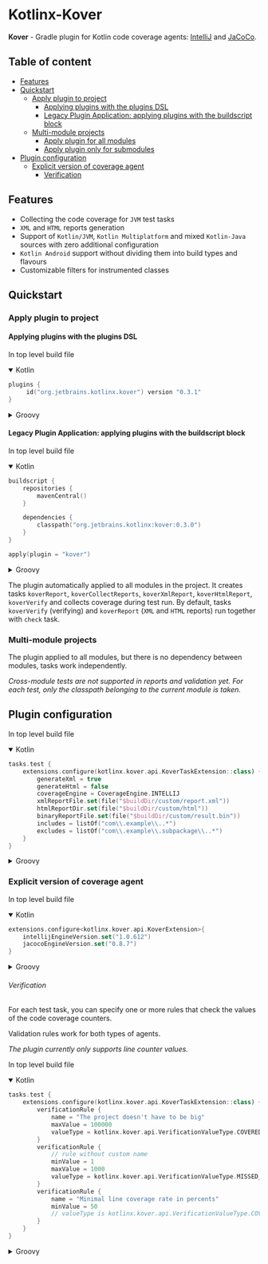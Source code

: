 # Kotlinx-Kover

**Kover** - Gradle plugin for Kotlin code coverage agents: [IntelliJ](https://github.com/JetBrains/intellij-coverage)
and [JaCoCo](https://github.com/jacoco/jacoco).

## Table of content
- [Features](#features)
- [Quickstart](#quickstart)
    - [Apply plugin to project](#apply-plugin-to-project)
        - [Applying plugins with the plugins DSL](#applying-plugins-with-the-plugins-dsl)
        - [Legacy Plugin Application: applying plugins with the buildscript block](#legacy-plugin-application-applying-plugins-with-the-buildscript-block)
    - [Multi-module projects](#multi-module-projects)
        - [Apply plugin for all modules](#apply-plugin-for-all-modules)
        - [Apply plugin only for submodules](#apply-plugin-only-for-submodules)
- [Plugin configuration](#plugin-configuration)
  - [Explicit version of coverage agent](#explicit-version-of-coverage-agent)
    - [Verification](#verification)

## Features

* Collecting the code coverage for `JVM` test tasks
* `XML` and `HTML` reports generation
* Support of `Kotlin/JVM`, `Kotlin Multiplatform` and mixed `Kotlin-Java` sources with zero additional configuration
* `Kotlin Android` support without dividing them into build types and flavours
* Customizable filters for instrumented classes

## Quickstart
### Apply plugin to project
#### Applying plugins with the plugins DSL
In top level build file

<details open>
<summary>Kotlin</summary>

```kotlin
plugins {
     id("org.jetbrains.kotlinx.kover") version "0.3.1"
}
```
</details>

<details>
<summary>Groovy</summary>

```groovy
plugins {
    id 'org.jetbrains.kotlinx.kover' version '0.3.1'
}
```
</details>

#### Legacy Plugin Application: applying plugins with the buildscript block
In top level build file

<details open>
<summary>Kotlin</summary>

```kotlin
buildscript {
    repositories {
        mavenCentral()
    }

    dependencies {
        classpath("org.jetbrains.kotlinx:kover:0.3.0")
    }
}

apply(plugin = "kover")
```
</details>

<details>
<summary>Groovy</summary>

```groovy
buildscript {
    repositories {
        mavenCentral()
    }
    dependencies {
        classpath 'org.jetbrains.kotlinx:kover:0.3.0'
    }
}
  
apply plugin: 'kover'    
```
</details>



The plugin automatically applied to all modules in the project. It creates tasks `koverReport`, `koverCollectReports`, `koverXmlReport`, `koverHtmlReport`, `koverVerify` and collects coverage during test run.
By default, tasks `koverVerify` (verifying) and `koverReport` (`XML` and `HTML` reports) run together with `check` task.

### Multi-module projects
The plugin applied to all modules, but there is no dependency between modules, tasks work independently.

*Cross-module tests are not supported in reports and validation yet. For each test, only the classpath belonging to the current module is taken.*

## Plugin configuration
In top level build file

<details open>
<summary>Kotlin</summary>

```kotlin
tasks.test {
    extensions.configure(kotlinx.kover.api.KoverTaskExtension::class) {
        generateXml = true
        generateHtml = false
        coverageEngine = CoverageEngine.INTELLIJ
        xmlReportFile.set(file("$buildDir/custom/report.xml"))
        htmlReportDir.set(file("$buildDir/custom/html"))
        binaryReportFile.set(file("$buildDir/custom/result.bin"))
        includes = listOf("com\\.example\\..*")
        excludes = listOf("com\\.example\\.subpackage\\..*")
    }
}
```
</details>

<details>
<summary>Groovy</summary>

```groovy
tasks.test {
    kover {
        generateXml = true
        generateHtml = false
        coverageEngine = 'INTELLIJ'
        xmlReportFile.set(file("$buildDir/custom/report.xml"))
        htmlReportDir.set(file("$buildDir/custom/html"))
        binaryReportFile.set(file("$buildDir/custom/result.bin"))
        includes = ['com\\.example\\..*']
        excludes = ['com\\.example\\.subpackage\\..*']
    }
}
```
</details>

### Explicit version of coverage agent
In top level build file

<details open>
<summary>Kotlin</summary>

```kotlin
extensions.configure<kotlinx.kover.api.KoverExtension>{
    intellijEngineVersion.set("1.0.612")
    jacocoEngineVersion.set("0.8.7")
}
```
</details>

<details>
<summary>Groovy</summary>

```groovy
kover {
    intellijEngineVersion.set("1.0.612")
    jacocoEngineVersion.set("0.8.7")
}
```
</details>

###### Verification
For each test task, you can specify one or more rules that check the values of the code coverage counters.

Validation rules work for both types of agents.

*The plugin currently only supports line counter values.*

In top level build file

<details open>
<summary>Kotlin</summary>

```kotlin
tasks.test {
    extensions.configure(kotlinx.kover.api.KoverTaskExtension::class) {
        verificationRule {
            name = "The project doesn't have to be big"
            maxValue = 100000
            valueType = kotlinx.kover.api.VerificationValueType.COVERED_LINES_COUNT
        }
        verificationRule {
            // rule without custom name
            minValue = 1
            maxValue = 1000
            valueType = kotlinx.kover.api.VerificationValueType.MISSED_LINES_COUNT
        }
        verificationRule {
            name = "Minimal line coverage rate in percents"
            minValue = 50
            // valueType is kotlinx.kover.api.VerificationValueType.COVERED_LINES_PERCENTAGE by default
        }
    }
}
```
</details>

<details>
<summary>Groovy</summary>

```groovy
tasks.test {
    kover {
        verificationRule {
            name = "The project doesn't have to be big"
            maxValue = 100000
            valueType = 'COVERED_LINES_COUNT'
        }
        verificationRule {
            // rule without custom name
            minValue = 1
            maxValue = 1000
            valueType = 'MISSED_LINES_COUNT'
        }
        verificationRule {
            name = "Minimal line coverage rate in percents"
            minValue = 50
            // valueType is 'COVERED_LINES_PERCENTAGE' by default
        }
    }
}
```
</details>
